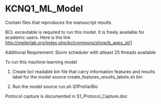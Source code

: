 # KCNQ1_ML_Model
Contain files that reproduces the manuscript results

BCL exceutable is required to run this model. It is freely available for academic users.
Here is the link http://meilerlab.org/index.php/bclcommons/show/b_apps_id/1

Additional Requirement: 
Slurm scheduler with atleast 25 threads available

To run this machine learning model

1) Create bcl readable bin file that carry information features and results label for the model
	source create_features_results_labels.sh bin
  
2) Run the model
	source run.sh Q1PreVarBio

Protocol capture is documented in S1_Protocol_Capture.doc
